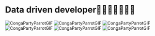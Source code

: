 # Data driven developer🚀🚀🚀🚀🚀🚀🚀
![CongaPartyParrotGIF](https://user-images.githubusercontent.com/25611730/195378348-6238235f-87a2-4679-b6c6-9eefb8dc3846.gif)
![CongaPartyParrotGIF](https://user-images.githubusercontent.com/25611730/195378348-6238235f-87a2-4679-b6c6-9eefb8dc3846.gif)
![CongaPartyParrotGIF](https://user-images.githubusercontent.com/25611730/195378348-6238235f-87a2-4679-b6c6-9eefb8dc3846.gif)
![CongaPartyParrotGIF](https://user-images.githubusercontent.com/25611730/195378348-6238235f-87a2-4679-b6c6-9eefb8dc3846.gif)
![CongaPartyParrotGIF](https://user-images.githubusercontent.com/25611730/195378348-6238235f-87a2-4679-b6c6-9eefb8dc3846.gif)
![CongaPartyParrotGIF](https://user-images.githubusercontent.com/25611730/195378348-6238235f-87a2-4679-b6c6-9eefb8dc3846.gif)

<!---
vatojavier/vatojavier is a ✨ special ✨ repository because its `README.md` (this file) appears on your GitHub profile.
You can click the Preview link to take a look at your changes.
--->
